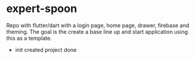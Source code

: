 # expert-spoon
Repo with flutter/dart with a login page, home page, drawer, firebase and theming. The goal is the create a base line up and start application using this as a template.

- init created project done

